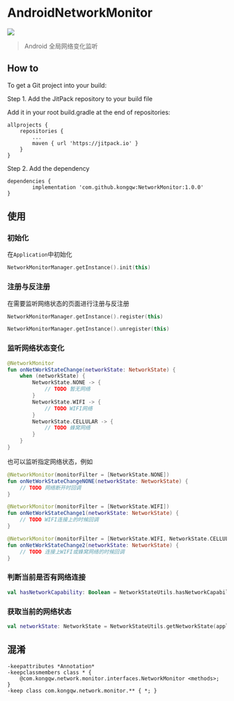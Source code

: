 # AndroidNetworkMonitor

[![](https://jitpack.io/v/kongqw/NetworkMonitor.svg)](https://jitpack.io/#kongqw/NetworkMonitor)

> Android 全局网络变化监听

##  How to
To get a Git project into your build:

Step 1. Add the JitPack repository to your build file

Add it in your root build.gradle at the end of repositories:

``` glide
allprojects {
    repositories {
        ...
        maven { url 'https://jitpack.io' }
    }
}
```

Step 2. Add the dependency

``` glide
dependencies {
        implementation 'com.github.kongqw:NetworkMonitor:1.0.0'
}
```

## 使用
### 初始化

在`Application`中初始化

``` kotlin
NetworkMonitorManager.getInstance().init(this)
```

### 注册与反注册

在需要监听网络状态的页面进行注册与反注册

``` kotlin
NetworkMonitorManager.getInstance().register(this)
```

``` kotlin
NetworkMonitorManager.getInstance().unregister(this)
```

### 监听网络状态变化

``` kotlin
@NetworkMonitor
fun onNetWorkStateChange(networkState: NetworkState) {
    when (networkState) {
        NetworkState.NONE -> {
            // TODO 暂无网络 
        }
        NetworkState.WIFI -> {
            // TODO WIFI网络 
        }
        NetworkState.CELLULAR -> {
            // TODO 蜂窝网络 
        }
    }
}
```

也可以监听指定网络状态，例如

``` kotlin
@NetworkMonitor(monitorFilter = [NetworkState.NONE])
fun onNetWorkStateChangeNONE(networkState: NetworkState) {
    // TODO 网络断开时回调
}
```

``` kotlin
@NetworkMonitor(monitorFilter = [NetworkState.WIFI])
fun onNetWorkStateChange1(networkState: NetworkState) {
    // TODO WIFI连接上的时候回调
}
```

``` kotlin
@NetworkMonitor(monitorFilter = [NetworkState.WIFI, NetworkState.CELLULAR])
fun onNetWorkStateChange2(networkState: NetworkState) {
    // TODO 连接上WIFI或蜂窝网络的时候回调
}
```

### 判断当前是否有网络连接

``` kotlin
val hasNetworkCapability: Boolean = NetworkStateUtils.hasNetworkCapability(applicationContext)
```

### 获取当前的网络状态

``` kotlin
val networkState: NetworkState = NetworkStateUtils.getNetworkState(applicationContext)
```

## 混淆
```
-keepattributes *Annotation*
-keepclassmembers class * {
    @com.kongqw.network.monitor.interfaces.NetworkMonitor <methods>;
}
-keep class com.kongqw.network.monitor.** { *; }
```